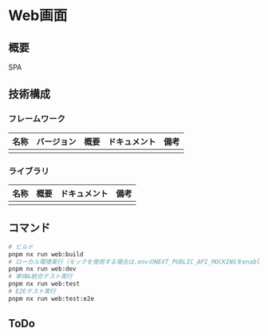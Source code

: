 # Web画面

## 概要

SPA

## 技術構成

### フレームワーク

| 名称 | バージョン | 概要 | ドキュメント | 備考 |
| ---- | ---------- | ---- | ------------ | ---- |
|      |            |      |              |      |

### ライブラリ

| 名称 | 概要 | ドキュメント | 備考 |
| ---- | ---- | ------------ | ---- |
|      |      |              |      |

## コマンド

``` bash
# ビルド
pnpm nx run web:build
# ローカル環境実行（モックを使用する場合は.envのNEXT_PUBLIC_API_MOCKINGをenabledに設定）
pnpm nx run web:dev
# 単体&統合テスト実行
pnpm nx run web:test
# E2Eテスト実行
pnpm nx run web:test:e2e
```

## ToDo
